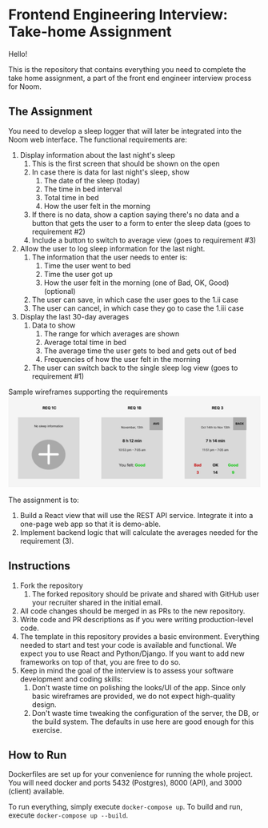# Frontend Engineering Interview: Take-home Assignment

Hello!

This is the repository that contains everything you need to complete the take home assignment, a part of the front end engineer interview process for Noom.

## The Assignment

You need to develop a sleep logger that will later be integrated into the Noom web interface. The functional requirements are:

 1. Display information about the last night's sleep
    1. This is the first screen that should be shown on the open
    1. In case there is data for last night's sleep, show
        1. The date of the sleep (today)
        1. The time in bed interval
        1. Total time in bed
        1. How the user felt in the morning
    1. If there is no data, show a caption saying there's no data and a button that gets the user to a form to enter the sleep data (goes to requirement #2)
    1. Include a button to switch to average view (goes to requirement #3)
 1. Allow the user to log sleep information for the last night.
    1. The information that the user needs to enter is:
        1. Time the user went to bed
        1. Time the user got up
        1. How the user felt in the morning (one of Bad, OK, Good) (optional)
    1. The user can save, in which case the user goes to the 1.ii case
    1. The user can cancel, in which case they go to case the 1.iii case
 1. Display the last 30-day averages
    1. Data to show
        1. The range for which averages are shown
        1. Average total time in bed
        1. The average time the user gets to bed and gets out of bed
        1. Frequencies of how the user felt in the morning
    1. The user can switch back to the single sleep log view (goes to requirement #1)

Sample wireframes supporting the requirements
![alt text](./resources/wireframes.png)

The assignment is to:

 1. Build a React view that will use the REST API service. Integrate it into a one-page web app so that it is demo-able.
 1. Implement backend logic that will calculate the averages needed for the requirement (3).

## Instructions

 1. Fork the repository
    1. The forked repository should be private and shared with GitHub user your recruiter shared in the initial email. 
 1. All code changes should be merged in as PRs to the new repository.
 1. Write code and PR descriptions as if you were writing production-level code.
 1. The template in this repository provides a basic environment. Everything needed to start and test your code is available and functional. We expect you to use React and Python/Django. If you want to add new frameworks on top of that, you are free to do so.
 1. Keep in mind the goal of the interview is to assess your software development and coding skills:
    1. Don't waste time on polishing the looks/UI of the app. Since only basic wireframes are provided, we do not expect high-quality design.
    1. Don't waste time tweaking the configuration of the server, the DB, or the build system. The defaults in use here are good enough for this exercise.

## How to Run

Dockerfiles are set up for your convenience for running the whole project. You will need docker and ports 5432 (Postgres), 8000 (API), and 3000 (client) available.

To run everything, simply execute `docker-compose up`. To build and run, execute `docker-compose up --build`.
